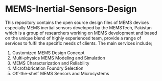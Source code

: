 # MEMS-Inertial-Sensors-Design
This repository contains the open source design files of MEMS devices especially MEMS inertial sensors developed by the MEMSTech, Pakistan which is a group of researchers working on MEMS development and based on the unique blend of highly experienced team, provide a range of services to fulfil the specific needs of clients. The main services include; 

1.	Customized MEMS Design Concept
2.	Multi-physics MEMS Modeling and Simulation
3.	MEMS Characterization and Reliability 
4.	Microfabrication Foundry Selection
5.	Off-the-shelf MEMS Sensors and Microsystems
